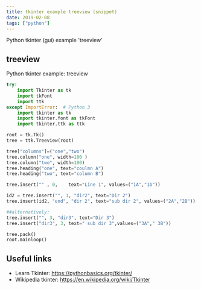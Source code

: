 ```yaml
---
title: tkinter example treeview (snippet)
date: 2019-02-08
tags: ["python"]
---
```

Python tkinter (gui) example 'treeview'


## treeview

Python tkinter example: treeview

```python
try:
    import Tkinter as tk
    import tkFont
    import ttk
except ImportError:  # Python 3
    import tkinter as tk
    import tkinter.font as tkFont
    import tkinter.ttk as ttk

root = tk.Tk()
tree = ttk.Treeview(root)

tree["columns"]=("one","two")
tree.column("one", width=100 )
tree.column("two", width=100)
tree.heading("one", text="coulmn A")
tree.heading("two", text="column B")

tree.insert("" , 0,    text="Line 1", values=("1A","1b"))

id2 = tree.insert("", 1, "dir2", text="Dir 2")
tree.insert(id2, "end", "dir 2", text="sub dir 2", values=("2A","2B"))

##alternatively:
tree.insert("", 3, "dir3", text="Dir 3")
tree.insert("dir3", 3, text=" sub dir 3",values=("3A"," 3B"))

tree.pack()
root.mainloop()


```

## Useful links

- Learn Tkinter: https://pythonbasics.org/tkinter/
- Wikipedia tkinter: https://en.wikipedia.org/wiki/Tkinter
